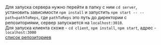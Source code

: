 Для запуска сервера нужно перейти в папку с ним ```cd server```, установить зависимости ```npm install``` и  запустить ```npm start -- --path=pathToReps```, где ```pathToReps``` это путь до директории с репозиториями, сервер запускается на ```localhost:3010```.<br>
Для запуска клиента  схоже - ```cd client```, ```npm install```, ```npm start```, адрес - ```localhost:3000``` <br>
[список репозиториев](http://localhost:3000)
